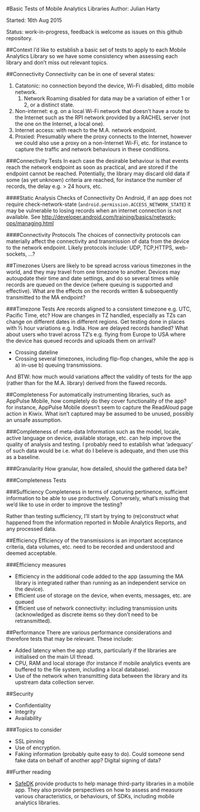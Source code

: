 ﻿#Basic Tests of Mobile Analytics Libraries
Author: Julian Harty

Started: 16th Aug 2015

Status: work-in-progress, feedback is welcome as issues on this github repository.

##Context
I’d like to establish a basic set of tests to apply to each Mobile Analytics Library so we have some consistency when assessing each library and don’t miss out relevant topics.

##Connectivity
Connectivity can be in one of several states:

1. Catatonic: no connection beyond the device, Wi-Fi disabled, ditto mobile network. 
   1. Network Roaming disabled for data may be a variation of either 1 or 2, or a distinct state.
1. Non-internet: e.g. on a local Wi-Fi network that doesn’t have a route to the Internet such as the RPI network provided by a RACHEL server (not the one on the Internet, a local one).
2. Internet access: with reach to the M.A. network endpoint.
3. Proxied: Presumably where the proxy connects to the Internet, however we could also use a proxy on a non-Internet Wi-Fi, etc. for instance to capture the traffic and network behaviours in these conditions.

###Connectivity Tests
In each case the desirable behaviour is that events reach the network endpoint as soon as practical, and are stored if the endpoint cannot be reached. Potentially, the library may discard old data if some (as yet unknown) criteria are reached, for instance the number of records, the delay e.g. > 24 hours, etc.

####Static Analysis Checks of Connectivity
On Android, if an app does not require check-network-state (`android.permission.ACCESS_NETWORK_STATE`) it may be vulnerable to losing records when an internet connection is not available. See http://developer.android.com/training/basics/network-ops/managing.html

####Connectivity Protocols
The choices of connectivity protocols can materially affect the connectivity and transmission of data from the device to the network endpoint. Likely protocols include: UDP, TCP,HTTPS, web-sockets, …? 

##Timezones
Users are likely to be spread across various timezones in the world, and they may travel from one timezone to another. Devices may autoupdate their time and date settings, and do so several times while records are queued on the device (where queuing is supported and effective). What are the effects on the records written & subsequently transmitted to the MA endpoint? 

###Timezone Tests
Are records aligned to a consistent timezone e.g. UTC, Pacific Time, etc? How are changes in TZ handled, especially as TZs can change on different dates in different regions. Get testing done in places with ½ hour variations e.g. India. How are delayed records handled? What about users who travel across TZ’s e.g. flying from Europe to USA where the device has queued records and uploads them on arrival?

* Crossing dateline
* Crossing several timezones, including flip-flop changes, while the app is a) in-use b) queuing transmissions.

And BTW: how much would variations affect the validity of tests for the app (rather than for the M.A. library) derived from the flawed records.

##Completeness
For automatically instrumenting libraries, such as AppPulse Mobile, how completely do they cover functionality of the app? for instance, AppPulse Mobile doesn’t seem to capture the ReadAloud page action in Kiwix. What isn’t captured may be assumed to be unused, possibly an unsafe assumption.

###Completeness of meta-data
Information such as the model, locale, active language on device, available storage, etc. can help improve the quality of analysis and testing. I probably need to establish what ‘adequacy’ of such data would be i.e. what do I believe is adequate, and then use this as a baseline. 

###Granularity
How granular, how detailed, should the gathered data be?

###Completeness Tests

###Sufficiency
Completeness in terms of capturing pertinence, sufficient information to be able to use productively. Conversely, what’s missing that we’d like to use in order to improve the testing?

Rather than testing sufficiency, I’ll start by trying to (re)construct what happened from the information reported in Mobile Analytics Reports, and any processed data.

##Efficiency
Efficiency of the transmissions is an important acceptance criteria, data volumes, etc. need to be recorded and understood and deemed acceptable.

###Efficiency measures

* Efficiency in the additional code added to the app (assuming the MA library is integrated rather than running as an independent service on the device).
* Efficient use of storage on the device, when events, messages, etc. are queued
* Efficient use of network connectivity: including transmission units (acknowledged as discrete items so they don’t need to be retransmitted).

##Performance
There are various performance considerations and therefore tests that may be relevant. These include:

* Added latency when the app starts, particularly if the libraries are initialised on the main UI thread.
* CPU, RAM and local storage (for instance if mobile analytics events are buffered to the file system, including a local database).
* Use of the network when transmitting data between the library and its upstream data collection server.

##Security

* Confidentiality
* Integrity
* Availability

###Topics to consider
* SSL pinning
* Use of encryption.
* Faking information (probably quite easy to do). Could someone send fake data on behalf of another app? Digital signing of data?

##Further reading
* [SafeDK](http://www.safedk.com/) provide products to help manage third-party libraries in a mobile app. They also provide perspectives on how to assess and measure various characteristics, or behaviours, of SDKs, including mobile analytics libraries.
